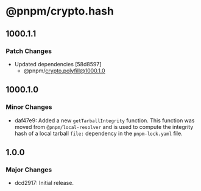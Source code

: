 # @pnpm/crypto.hash

## 1000.1.1

### Patch Changes

- Updated dependencies [58d8597]
  - @pnpm/crypto.polyfill@1000.1.0

## 1000.1.0

### Minor Changes

- daf47e9: Added a new `getTarballIntegrity` function. This function was moved from `@pnpm/local-resolver` and is used to compute the integrity hash of a local tarball `file:` dependency in the `pnpm-lock.yaml` file.

## 1.0.0

### Major Changes

- dcd2917: Initial release.
